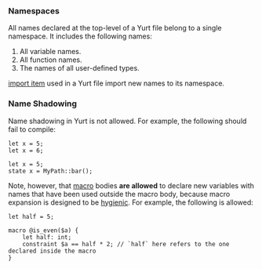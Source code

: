 ### Namespaces

All names declared at the top-level of a Yurt file belong to a single namespace. It includes the following names:

1. All variable names.
2. All function names.
3. The names of all user-defined types.

[import item](../items/imports.md) used in a Yurt file import new names to its namespace.

### Name Shadowing

Name shadowing in Yurt is not allowed. For example, the following should fail to compile:

```yurt
let x = 5;
let x = 6;
```

```yurt
let x = 5;
state x = MyPath::bar();
```

Note, however, that [macro](../items/macros.md) bodies **are allowed** to declare new variables with names that have been used outside the macro body, because macro expansion is designed to be [hygienic](../items/macros.md#hygiene). For example, the following is allowed:

```yurt
let half = 5;

macro @is_even($a) {
    let half: int;
    constraint $a == half * 2; // `half` here refers to the one declared inside the macro
}
```
